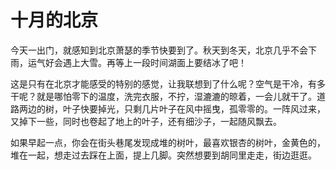 # 十月的北京
今天一出门，就感知到北京萧瑟的季节快要到了。秋天到冬天，北京几乎不会下雨，运气好会遇上大雪。再等上一段时间湖面上要结冰了吧！

这是只有在北京才能感受的特别的感觉，让我联想到了什么呢？空气是干冷，有多干呢？就是哪怕零下的温度，洗完衣服，不拧，湿漉漉的晾着，一会儿就干了。道路两边的树，叶子快要掉光，只剩几片叶子在风中摇曳，孤零零的。一阵风过来，又掉下一些，同时也卷起了地上的叶子，还有细沙子，一起随风飘去。

如果早起一点，你会在街头巷尾发现成堆的树叶，最喜欢银杏的树叶，金黄色的，堆在一起，想走过去踩在上面，提上几脚。突然想要到胡同里走走，街边逛逛。